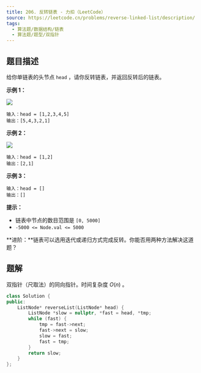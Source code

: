 ```yaml
---
title: 206. 反转链表 - 力扣（LeetCode）
source: https://leetcode.cn/problems/reverse-linked-list/description/
tags:
  - 算法题/数据结构/链表
  - 算法题/题型/双指针
---
```


## 题目描述
给你单链表的头节点 `head` ，请你反转链表，并返回反转后的链表。

**示例 1：**

![](https://assets.leetcode.com/uploads/2021/02/19/rev1ex1.jpg)

```
输入：head = [1,2,3,4,5]
输出：[5,4,3,2,1]
```

**示例 2：**

![](https://assets.leetcode.com/uploads/2021/02/19/rev1ex2.jpg)

```
输入：head = [1,2]
输出：[2,1]
```

**示例 3：**

```
输入：head = []
输出：[]
```

**提示：**

- 链表中节点的数目范围是 `[0, 5000]`
- `-5000 <= Node.val <= 5000`

**进阶：**链表可以选用迭代或递归方式完成反转。你能否用两种方法解决这道题？

## 题解
双指针（尺取法）的同向指针。时间复杂度 $O(n)$ 。

```cpp
class Solution {
public:
    ListNode* reverseList(ListNode* head) {
        ListNode *slow = nullptr, *fast = head, *tmp;
        while (fast) {
            tmp = fast->next;
            fast->next = slow;
            slow = fast;
            fast = tmp;
        }
        return slow;
    }
};
```


